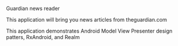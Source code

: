 

Guardian news reader

This application will bring you news articles from theguardian.com

This application demonstrates Android Model View Presenter design patters, RxAndroid, and Realm
